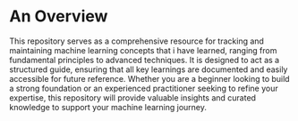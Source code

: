 # An Overview 
This repository serves as a comprehensive resource for tracking and maintaining machine learning concepts that i have learned, ranging from fundamental principles to advanced techniques.
It is designed to act as a structured guide, ensuring that all key learnings are documented and easily accessible for future reference. Whether you are a beginner looking to 
build a strong foundation or an experienced practitioner seeking to refine your expertise, this repository will provide valuable insights and curated knowledge to support your machine learning journey.
